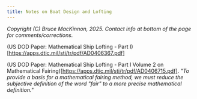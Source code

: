 ```yaml
---
title: Notes on Boat Design and Lofting
---
```

_Copyright (C) Bruce MacKinnon, 2025.  Contact info at bottom of the page for comments/corrections._

(US DOD Paper: Mathematical Ship Lofting - Part I)[https://apps.dtic.mil/sti/tr/pdf/AD0406367.pdf]

(US DOD Paper: Mathematical Ship Lofting - Part I Volume 2 on Mathematical Fairing)[https://apps.dtic.mil/sti/tr/pdf/AD0406715.pdf]. _"To provide a basis for a mathematical fairing method, we must reduce the subjective definition of the word "fair" to a more precise mathematical definition."_




